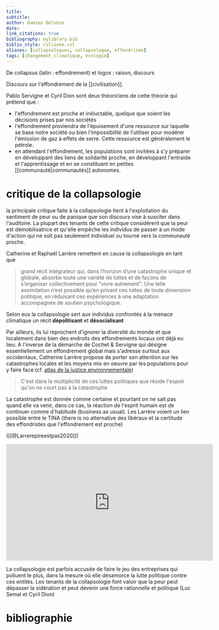 ```yaml
---
title: 
subtitle:
author: Damien Belvèze
date: 
link_citations: true
bibliography: mylibrary.bib
biblio_style: csl\ieee.csl
aliases: [collapsologues, collapsologue, effondrisme]
tags: [changement_climatique, écologie]
---
```


De collapsus (latin : effondrement) et logos : raison, discours

Discours sur l'effondrement de la [[civilisation]]. 

Pablo Servigne et Cyril Dion sont deux théoriciens de cette théorie qui prétend que : 
- l'effondrement est proche et inéluctable, quelque que soient les décisions prises par nos sociétés
- l'effondrement proviendra de l'épuisement d'une ressource sur laquelle se base notre société ou bien l'impossibilité de l'utiliser pour modérer l'émission de gaz à effets de serre. Cette ressource est généralement le pétrole. 
- en attendant l'effondrement, les populations sont invitées à s'y préparer en développant des liens de solidarité proche, en développant l'entraide et l'apprentissage et en se constituant en petites [[communauté|communautés]] autonomes. 

# critique de la collapsologie

la principale critique faite à la collapsologie tient à l'exploitation du sentiment de peur ou de panique que son discours vise à susciter dans l'auditoire. La plupart des tenants de cette critique considèrent que la peur est démobilisatrice et qu'elle empêche les individus de passer à un mode d'action qui ne soit pas seulement individuel ou tourné vers la communauté proche. 

Catherine et Raphaël Larrère remettent en cause la collapsologie en tant que 

> grand récit intégrateur qui, dans l’horizon d’une catastrophe unique et globale, absorbe toute une variété de luttes et de façons de s’organiser collectivement pour “vivre autrement”. Une telle assimilation n’est possible qu’en privant ces luttes de toute dimension politique, en réduisant ces expériences à une adaptation accompagnée de soutien psychologique. 

Selon eux la collapsologie sert aux individus confrontés à la menace climatique un récit **dépolitisant** et **désocialisant**

Par ailleurs, ils lui reprochent d'ignorer la diversité du monde et que localement dans bien des endroits des effondrements locaux ont déjà eu lieu. A l'inverse de la démarche de Cochet & Servigne qui désigne essentiellement un effondrement global mais s'adresse surtout aux occidentaux, Catherine Larrère propose de porter son attention sur les catastrophes locales et les moyens mis en oeuvre par les populations pour y faire face (cf. [atlas de la justice environnementale](https://ejatlas.org/))

> C'est dans la multiplicité de ces luttes politiques que réside l'espoir qu'on ne court pas à la catastrophe

La catastrophe est donnée comme certaine et pourtant on ne sait pas quand elle va venir, dans ce cas, la réaction de l'esprit humain est de continuer comme d'habitude (business as usual). Les Larrère voient un lien possible entre le TINA (there is no alternative des libéraux et la certitude des effondristes que l'effondrement est proche)

([[@Larrerepireestpas2020]])

<iframe width="560" height="315" src="https://www.youtube.com/embed/UxVV8Aaol7E?start=24" title="YouTube video player" frameborder="0" allow="accelerometer; autoplay; clipboard-write; encrypted-media; gyroscope; picture-in-picture" allowfullscreen></iframe>


La collapsologie est parfois accusée de faire le jeu des entreprises qui polluent le plus, dans la mesure où elle désamorce la lutte politique contre ces entités. Les tenants de la collapsologie font valoir que la peur peut dépasser la sidération et peut devenir une force rationnelle et politique (Luc Semal et Cyril Dion)



# bibliographie

